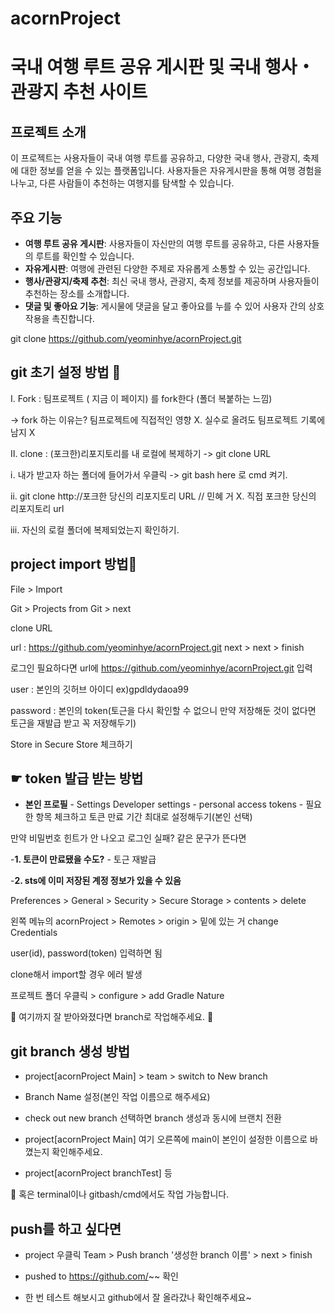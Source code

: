 # acornProject

# 국내 여행 루트 공유 게시판 및 국내 행사・관광지 추천 사이트

## 프로젝트 소개

이 프로젝트는 사용자들이 국내 여행 루트를 공유하고, 다양한 국내 행사, 관광지, 축제에 대한 정보를 얻을 수 있는 플랫폼입니다. 사용자들은 자유게시판을 통해 여행 경험을 나누고, 다른 사람들이 추천하는 여행지를 탐색할 수 있습니다.


## 주요 기능

- **여행 루트 공유 게시판**: 사용자들이 자신만의 여행 루트를 공유하고, 다른 사용자들의 루트를 확인할 수 있습니다. 
- **자유게시판**: 여행에 관련된 다양한 주제로 자유롭게 소통할 수 있는 공간입니다.
- **행사/관광지/축제 추천**: 최신 국내 행사, 관광지, 축제 정보를 제공하며 사용자들이 추천하는 장소를 소개합니다.
- **댓글 및 좋아요 기능**: 게시물에 댓글을 달고 좋아요를 누를 수 있어 사용자 간의 상호작용을 촉진합니다.

git clone https://github.com/yeominhye/acornProject.git

## git 초기 설정 방법 🐇
Ⅰ. Fork : 팀프로젝트 ( 지금 이 페이지) 를 fork한다 (폴더 복붙하는 느낌)

-> fork 하는 이유는? 팀프로젝트에 직접적인 영향 X. 실수로 올려도 팀프로젝트 기록에 남지 X

Ⅱ. clone : (포크한)리포지토리를 내 로컬에 복제하기
   -> git clone URL

   ⅰ. 내가 받고자 하는 폴더에 들어가서 우클릭 -> git bash here 로 cmd 켜기.
   
   ⅱ. git clone http://포크한 당신의 리포지토리 URL // 민혜 거 X. 직접 포크한 당신의 리포지토리 url
   
   ⅲ. 자신의 로컬 폴더에 복제되었는지 확인하기. 


## project import 방법🐣
File > Import

Git > Projects from Git > next

clone URL

url : https://github.com/yeominhye/acornProject.git
next > next > finish

로그인 필요하다면
url에 https://github.com/yeominhye/acornProject.git 입력

user : 본인의 깃허브 아이디 ex)gpdldydaoa99

password : 본인의 token(토근을 다시 확인할 수 없으니 만약 저장해둔 것이 없다면 토근을 재발급 받고 꼭 저장해두기)

Store in Secure Store 체크하기

## ☛ token 발급 받는 방법

- **본인 프로필** - Settings Developer settings - personal access tokens - 필요한 항목 체크하고 토큰 만료 기간 최대로 설정해두기(본인 선택)

만약 비밀번호 힌트가 안 나오고 로그인 실패? 같은 문구가 뜬다면

-**1. 토큰이 만료됐을 수도?** - 토근 재발급
   
-**2. sts에 이미 저장된 계정 정보가 있을 수 있음**

Preferences > General > Security > Secure Storage > contents > delete

왼쪽 메뉴의 acornProject > Remotes > origin > 밑에 있는 거 change Credentials

user(id), password(token) 입력하면 됨


clone해서 import할 경우 에러 발생

프로젝트 폴더 우클릭 > configure > add Gradle Nature

🐹 여기까지 잘 받아와졌다면 branch로 작업해주세요. 🐹


## git branch 생성 방법

- project[acornProject Main] > team > switch to New branch

- Branch Name 설정(본인 작업 이름으로 해주세요)

- check out new branch 선택하면 branch 생성과 동시에 브랜치 전환

- project[acornProject Main] 여기 오른쪽에 main이 본인이 설정한 이름으로 바꼈는지 확인해주세요.

- project[acornProject branchTest] 등

🦄 혹은 terminal이나 gitbash/cmd에서도 작업 가능합니다.


## push를 하고 싶다면

- project 우클릭 Team > Push branch '생성한 branch 이름' > next > finish

- pushed to https://github.com/~~ 확인

- 한 번 테스트 해보시고 github에서 잘 올라갔나 확인해주세요~
